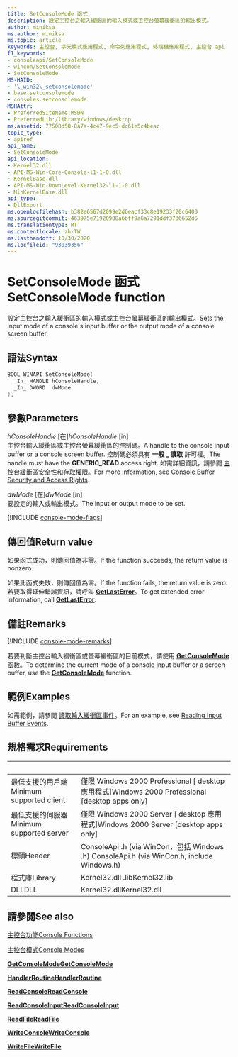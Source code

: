 ```yaml
---
title: SetConsoleMode 函式
description: 設定主控台之輸入緩衝區的輸入模式或主控台螢幕緩衝區的輸出模式。
author: miniksa
ms.author: miniksa
ms.topic: article
keywords: 主控台, 字元模式應用程式, 命令列應用程式, 終端機應用程式, 主控台 api
f1_keywords:
- consoleapi/SetConsoleMode
- wincon/SetConsoleMode
- SetConsoleMode
MS-HAID:
- '\_win32\_setconsolemode'
- base.setconsolemode
- consoles.setconsolemode
MSHAttr:
- PreferredSiteName:MSDN
- PreferredLib:/library/windows/desktop
ms.assetid: 77508d58-8a7a-4c47-9ec5-dc61e5c4beac
topic_type:
- apiref
api_name:
- SetConsoleMode
api_location:
- Kernel32.dll
- API-MS-Win-Core-Console-l1-1-0.dll
- KernelBase.dll
- API-MS-Win-DownLevel-Kernel32-l1-1-0.dll
- MinKernelBase.dll
api_type:
- DllExport
ms.openlocfilehash: b382e6567d2099e2d6eacf33c8e19233f20c6400
ms.sourcegitcommit: 463975e71920908a6bff9a6a7291ddf3736652d5
ms.translationtype: MT
ms.contentlocale: zh-TW
ms.lasthandoff: 10/30/2020
ms.locfileid: "93039356"
---
```

# <a name="setconsolemode-function"></a><span data-ttu-id="44a0d-104">SetConsoleMode 函式</span><span class="sxs-lookup"><span data-stu-id="44a0d-104">SetConsoleMode function</span></span>

<span data-ttu-id="44a0d-105">設定主控台之輸入緩衝區的輸入模式或主控台螢幕緩衝區的輸出模式。</span><span class="sxs-lookup"><span data-stu-id="44a0d-105">Sets the input mode of a console's input buffer or the output mode of a console screen buffer.</span></span>

## <a name="syntax"></a><span data-ttu-id="44a0d-106">語法</span><span class="sxs-lookup"><span data-stu-id="44a0d-106">Syntax</span></span>

```C
BOOL WINAPI SetConsoleMode(
  _In_ HANDLE hConsoleHandle,
  _In_ DWORD  dwMode
);
```

## <a name="parameters"></a><span data-ttu-id="44a0d-107">參數</span><span class="sxs-lookup"><span data-stu-id="44a0d-107">Parameters</span></span>

<span data-ttu-id="44a0d-108">*hConsoleHandle* \[在\]</span><span class="sxs-lookup"><span data-stu-id="44a0d-108">*hConsoleHandle* \[in\]</span></span>  
<span data-ttu-id="44a0d-109">主控台輸入緩衝區或主控台螢幕緩衝區的控制碼。</span><span class="sxs-lookup"><span data-stu-id="44a0d-109">A handle to the console input buffer or a console screen buffer.</span></span> <span data-ttu-id="44a0d-110">控制碼必須具有 **一般 \_ 讀取** 許可權。</span><span class="sxs-lookup"><span data-stu-id="44a0d-110">The handle must have the **GENERIC\_READ** access right.</span></span> <span data-ttu-id="44a0d-111">如需詳細資訊，請參閱 [主控台緩衝區安全性和存取權限](console-buffer-security-and-access-rights.md)。</span><span class="sxs-lookup"><span data-stu-id="44a0d-111">For more information, see [Console Buffer Security and Access Rights](console-buffer-security-and-access-rights.md).</span></span>

<span data-ttu-id="44a0d-112">*dwMode* \[在\]</span><span class="sxs-lookup"><span data-stu-id="44a0d-112">*dwMode* \[in\]</span></span>  
<span data-ttu-id="44a0d-113">要設定的輸入或輸出模式。</span><span class="sxs-lookup"><span data-stu-id="44a0d-113">The input or output mode to be set.</span></span>

[!INCLUDE [console-mode-flags](./includes/console-mode-flags.md)]

## <a name="return-value"></a><span data-ttu-id="44a0d-114">傳回值</span><span class="sxs-lookup"><span data-stu-id="44a0d-114">Return value</span></span>

<span data-ttu-id="44a0d-115">如果函式成功，則傳回值為非零。</span><span class="sxs-lookup"><span data-stu-id="44a0d-115">If the function succeeds, the return value is nonzero.</span></span>

<span data-ttu-id="44a0d-116">如果此函式失敗，則傳回值為零。</span><span class="sxs-lookup"><span data-stu-id="44a0d-116">If the function fails, the return value is zero.</span></span> <span data-ttu-id="44a0d-117">若要取得延伸錯誤資訊，請呼叫 [**GetLastError**](https://msdn.microsoft.com/library/windows/desktop/ms679360)。</span><span class="sxs-lookup"><span data-stu-id="44a0d-117">To get extended error information, call [**GetLastError**](https://msdn.microsoft.com/library/windows/desktop/ms679360).</span></span>

## <a name="remarks"></a><span data-ttu-id="44a0d-118">備註</span><span class="sxs-lookup"><span data-stu-id="44a0d-118">Remarks</span></span>

[!INCLUDE [console-mode-remarks](./includes/console-mode-remarks.md)]

<span data-ttu-id="44a0d-119">若要判斷主控台輸入緩衝區或螢幕緩衝區的目前模式，請使用 [**GetConsoleMode**](getconsolemode.md) 函數。</span><span class="sxs-lookup"><span data-stu-id="44a0d-119">To determine the current mode of a console input buffer or a screen buffer, use the [**GetConsoleMode**](getconsolemode.md) function.</span></span>

## <a name="examples"></a><span data-ttu-id="44a0d-120">範例</span><span class="sxs-lookup"><span data-stu-id="44a0d-120">Examples</span></span>

<span data-ttu-id="44a0d-121">如需範例，請參閱 [讀取輸入緩衝區事件](reading-input-buffer-events.md)。</span><span class="sxs-lookup"><span data-stu-id="44a0d-121">For an example, see [Reading Input Buffer Events](reading-input-buffer-events.md).</span></span>

## <a name="requirements"></a><span data-ttu-id="44a0d-122">規格需求</span><span class="sxs-lookup"><span data-stu-id="44a0d-122">Requirements</span></span>

| &nbsp; | &nbsp; |
|-|-|
| <span data-ttu-id="44a0d-123">最低支援的用戶端</span><span class="sxs-lookup"><span data-stu-id="44a0d-123">Minimum supported client</span></span> | <span data-ttu-id="44a0d-124">僅限 Windows 2000 Professional \[ desktop 應用程式\]</span><span class="sxs-lookup"><span data-stu-id="44a0d-124">Windows 2000 Professional \[desktop apps only\]</span></span> |
| <span data-ttu-id="44a0d-125">最低支援的伺服器</span><span class="sxs-lookup"><span data-stu-id="44a0d-125">Minimum supported server</span></span> | <span data-ttu-id="44a0d-126">僅限 Windows 2000 Server \[ desktop 應用程式\]</span><span class="sxs-lookup"><span data-stu-id="44a0d-126">Windows 2000 Server \[desktop apps only\]</span></span> |
| <span data-ttu-id="44a0d-127">標頭</span><span class="sxs-lookup"><span data-stu-id="44a0d-127">Header</span></span> | <span data-ttu-id="44a0d-128">ConsoleApi .h (via WinCon，包括 Windows .h) </span><span class="sxs-lookup"><span data-stu-id="44a0d-128">ConsoleApi.h (via WinCon.h, include Windows.h)</span></span> |
| <span data-ttu-id="44a0d-129">程式庫</span><span class="sxs-lookup"><span data-stu-id="44a0d-129">Library</span></span> | <span data-ttu-id="44a0d-130">Kernel32.dll .lib</span><span class="sxs-lookup"><span data-stu-id="44a0d-130">Kernel32.lib</span></span> |
| <span data-ttu-id="44a0d-131">DLL</span><span class="sxs-lookup"><span data-stu-id="44a0d-131">DLL</span></span> | <span data-ttu-id="44a0d-132">Kernel32.dll</span><span class="sxs-lookup"><span data-stu-id="44a0d-132">Kernel32.dll</span></span> |

## <a name="see-also"></a><span data-ttu-id="44a0d-133">請參閱</span><span class="sxs-lookup"><span data-stu-id="44a0d-133">See also</span></span>

[<span data-ttu-id="44a0d-134">主控台功能</span><span class="sxs-lookup"><span data-stu-id="44a0d-134">Console Functions</span></span>](console-functions.md)

[<span data-ttu-id="44a0d-135">主控台模式</span><span class="sxs-lookup"><span data-stu-id="44a0d-135">Console Modes</span></span>](console-modes.md)

[<span data-ttu-id="44a0d-136">**GetConsoleMode**</span><span class="sxs-lookup"><span data-stu-id="44a0d-136">**GetConsoleMode**</span></span>](getconsolemode.md)

[<span data-ttu-id="44a0d-137">**HandlerRoutine**</span><span class="sxs-lookup"><span data-stu-id="44a0d-137">**HandlerRoutine**</span></span>](handlerroutine.md)

[<span data-ttu-id="44a0d-138">**ReadConsole**</span><span class="sxs-lookup"><span data-stu-id="44a0d-138">**ReadConsole**</span></span>](readconsole.md)

[<span data-ttu-id="44a0d-139">**ReadConsoleInput**</span><span class="sxs-lookup"><span data-stu-id="44a0d-139">**ReadConsoleInput**</span></span>](readconsoleinput.md)

[<span data-ttu-id="44a0d-140">**ReadFile**</span><span class="sxs-lookup"><span data-stu-id="44a0d-140">**ReadFile**</span></span>](https://msdn.microsoft.com/library/windows/desktop/aa365467)

[<span data-ttu-id="44a0d-141">**WriteConsole**</span><span class="sxs-lookup"><span data-stu-id="44a0d-141">**WriteConsole**</span></span>](writeconsole.md)

[<span data-ttu-id="44a0d-142">**WriteFile**</span><span class="sxs-lookup"><span data-stu-id="44a0d-142">**WriteFile**</span></span>](https://msdn.microsoft.com/library/windows/desktop/aa365747)
